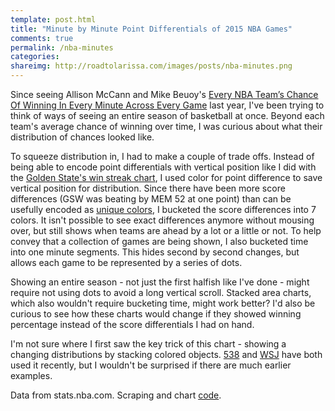 ```yaml
---
template: post.html
title: "Minute by Minute Point Differentials of 2015 NBA Games"
comments: true
permalink: /nba-minutes
categories: 
shareimg: http://roadtolarissa.com/images/posts/nba-minutes.png
---
```


<div id='graph'></div>

Since seeing Allison McCann and Mike Beuoy's [Every NBA Team’s Chance Of Winning In Every Minute Across Every Game](https://fivethirtyeight.com/features/every-nba-teams-chance-of-winning-in-every-minute-across-every-game/) last year, I've been trying to think of ways of seeing an entire season of basketball at once. Beyond each team's average chance of winning over time, I was curious about what their distribution of chances looked like. 

To squeeze distribution in, I had to make a couple of trade offs. Instead of being able to encode point differentials with vertical position like I did with the [Golden State's win streak chart](http://roadtolarissa.com/gsw-streak/), I used color for point difference to save vertical position for distribution. Since there have been more score differences (GSW was beating by MEM 52 at one point) than can be usefully encoded as 
[unique colors](http://roadtolarissa.com/blog/2015/01/04/coloring-maps-with-d3/), I bucketed the score differences into 7 colors. It isn't possible to see exact differences anymore without mousing over, but still shows when teams are ahead by a lot or a little or not. To help convey that a collection of games are being shown, I also bucketed time into one minute segments. This hides second by second changes, but allows each game to be represented by a series of dots.
 
Showing an entire season - not just the first halfish like I've done - might require not using dots to avoid a long vertical scroll. Stacked area charts, which also wouldn't require bucketing time, might work better? I'd also be curious to see how these charts would change if they showed winning percentage instead of the score differentials I had on hand. 

I'm not sure where I first saw the key trick of this chart - showing a changing distributions by stacking colored objects. [538](http://fivethirtyeight.com/features/dan-feyer-american-crossword-puzzle-tournament/) and [WSJ](http://graphics.wsj.com/job-market-tracker/) have both used it recently, but I wouldn't be surprised if there are much earlier examples. 


<span class='source'>Data from stats.nba.com. Scraping and chart [code](https://github.com/1wheel/roadtolarissa/tree/master/source/javascripts/posts/nba-minutes).</span>


<link rel="stylesheet" type="text/css" href="/javascripts/posts/nba-minutes/style.css">


<script src="/javascripts/libs/d3.4.11.js" type="text/javascript"></script>
<script src="/javascripts/libs/lodash.js" type="text/javascript"></script>
<script src="/javascripts/libs/d3-jetpack-v1.js" type="text/javascript"></script>
<script src="/javascripts/libs/d3-starterkit-v0.js" type="text/javascript"></script>

<script src="/javascripts/posts/nba-minutes/script.js"></script>
